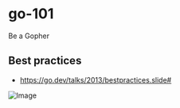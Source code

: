# go-101

Be a Gopher

## Best practices

- https://go.dev/talks/2013/bestpractices.slide#


<!-- INSPIRATIONAL_QUOTE_START -->
![Image](https://github.com/user-attachments/assets/e5dd7943-9aef-4ee2-94a1-c411600f6674)
<!-- INSPIRATIONAL_QUOTE_END -->
